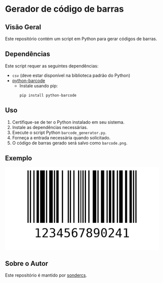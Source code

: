 # Gerador de código de barras

## Visão Geral
Este repositório contém um script em Python para gerar códigos de barras.

## Dependências
Este script requer as seguintes dependências:
- `csv` (deve estar disponível na biblioteca padrão do Python)
- [python-barcode](https://pypi.org/project/python-barcode/)
  - Instale usando pip:
    ```
    pip install python-barcode
    ```

## Uso
1. Certifique-se de ter o Python instalado em seu sistema.
2. Instale as dependências necessárias.
3. Execute o script Python `barcode_generator.py`.
4. Forneça a entrada necessária quando solicitado.
5. O código de barras gerado será salvo como `barcode.png`.

## Exemplo
![Código de Barras](barcodes//barcode_Apple.png)

## Sobre o Autor
Este repositório é mantido por [sondercs](https://github.com/sondercs).